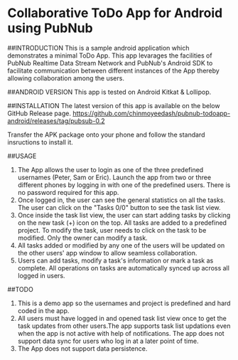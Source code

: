 Collaborative ToDo App for Android using PubNub
================================================

##INTRODUCTION
This is a sample android application which demonstrates a minimal ToDo App. This app levarages the facilities of PubNub 
Realtime Data Stream Network and PubNub's Android SDK to facilitate communication between different instances of the App thereby allowing collaboration among the users.


##ANDROID VERSION
This app is tested on Android Kitkat & Lollipop.  

##INSTALLATION
The latest version of this app is available on the below GitHub Release page.
https://github.com/chinmoyeedash/pubnub-todoapp-android/releases/tag/pubsub-0.2

Transfer the APK package onto your phone and follow the standard insructions to install it.

##USAGE
1. The App allows the user to login as one of the three predefined usernames (Peter, Sam or Eric). Launch the app from two or three different phones by logging in with one of the predefined users. There is no password required for this app.
2. Once logged in, the user can see the general statistics on all the tasks. The user can click on the "Tasks 0/0" button to see the task list view. 
3. Once inside the task list view, the user can start adding tasks by clicking on the new task (+) icon on the top. All tasks are added to a predefined project. To modify the task, user needs to click on the task to be modified. Only the owner can modify a task.
4. All tasks added or modified by any one of the users will be  updated on the other users' app window to allow seamless collaboration.
5. Users can add tasks, modify a task's information or mark a task as complete. All operations on tasks are automatically synced up across all logged in users.

##TODO
1. This is a demo app so the usernames and project is predefined and hard coded in the app.
2. All users must have logged in and opened task list view once to get the task updates from other users.The app supports task list updations even when the app is not active with help of notifications. The app does not support data sync for users who log in at a later point of time.
3. The App does not support data persistence. 





